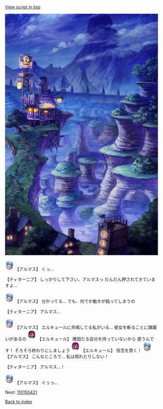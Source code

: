 [View script in lisp](../scripts/110150413.txt)

![005_Wilderness_Night.png](../images/backgrounds/005_Wilderness_Night.png)

<img src="../images/units/3103811.png" alt="3103811.png" height="34"/>
【アルマス】
くっ…

【ティターニア】
しっかりして下さい、アルマスっ
だんだん押されてきていますよ…

<img src="../images/units/3103811.png" alt="3103811.png" height="34"/>
【アルマス】
分かってる…
でも、何でか動きが鈍ってしまうの

【ティターニア】
アルマス…

<img src="../images/units/3103811.png" alt="3103811.png" height="34"/>
【アルマス】
エルキュールに共鳴してる私がいる…
彼女を斬ることに躊躇いがあるの

<img src="../images/units/3202519.png" alt="3202519.png" height="34"/>
【エルキュール】
確固たる自分を持っていないから
惑うんです！
そろそろ終わりにしましょう

<img src="../images/units/3202519.png" alt="3202519.png" height="34"/>
【エルキュール】
信念を貫く！

<img src="../images/units/3103811.png" alt="3103811.png" height="34"/>
【アルマス】
こんなところで…
私は倒れたりしない！

【ティターニア】
アルマス…！

<img src="../images/units/3103811.png" alt="3103811.png" height="34"/>
【アルマス】
ぐぅっ…

Next: [110150421](110150421.md)

[Back to index](index.md)
